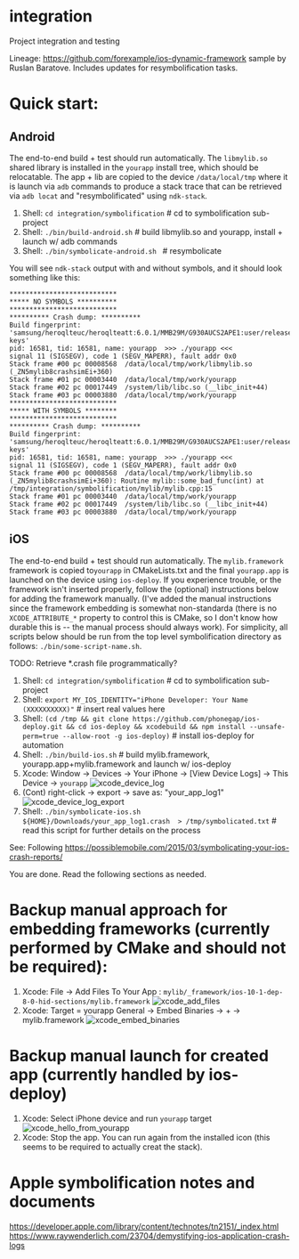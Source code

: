 # integration
Project integration and testing

Lineage: https://github.com/forexample/ios-dynamic-framework sample by Ruslan Baratove.
Includes updates for resymbolification tasks.

# Quick start:

## Android

The end-to-end build + test should run automatically.  The `libmylib.so` shared library is installed in the `yourapp` install tree, which should be relocatable.  The app + lib are copied to the device `/data/local/tmp` where it is launch via `adb` commands to produce a stack trace that can be retrieved via `adb locat` and "resymbolificated" using `ndk-stack`.

1. Shell: `cd integration/symbolification` # cd to symbolification sub-project
2. Shell: `./bin/build-android.sh` # build libmylib.so and yourapp, install + launch w/ adb commands
3. Shell: `./bin/symbolicate-android.sh ` # resymbolicate

You will see `ndk-stack` output with and without symbols, and it should look something like this:

```
***************************
***** NO SYMBOLS **********
***************************
********** Crash dump: **********
Build fingerprint: 'samsung/heroqlteuc/heroqlteatt:6.0.1/MMB29M/G930AUCS2APE1:user/release-keys'
pid: 16581, tid: 16581, name: yourapp  >>> ./yourapp <<<
signal 11 (SIGSEGV), code 1 (SEGV_MAPERR), fault addr 0x0
Stack frame #00 pc 00008568  /data/local/tmp/work/libmylib.so (_ZN5mylib8crashsimEi+360)
Stack frame #01 pc 00003440  /data/local/tmp/work/yourapp
Stack frame #02 pc 00017449  /system/lib/libc.so (__libc_init+44)
Stack frame #03 pc 00003880  /data/local/tmp/work/yourapp
***************************
***** WITH SYMBOLS ********
***************************
********** Crash dump: **********
Build fingerprint: 'samsung/heroqlteuc/heroqlteatt:6.0.1/MMB29M/G930AUCS2APE1:user/release-keys'
pid: 16581, tid: 16581, name: yourapp  >>> ./yourapp <<<
signal 11 (SIGSEGV), code 1 (SEGV_MAPERR), fault addr 0x0
Stack frame #00 pc 00008568  /data/local/tmp/work/libmylib.so (_ZN5mylib8crashsimEi+360): Routine mylib::some_bad_func(int) at /tmp/integration/symbolification/mylib/mylib.cpp:15
Stack frame #01 pc 00003440  /data/local/tmp/work/yourapp
Stack frame #02 pc 00017449  /system/lib/libc.so (__libc_init+44)
Stack frame #03 pc 00003880  /data/local/tmp/work/yourapp
```

## iOS

The end-to-end build + test should run automatically.  The `mylib.framework` framework is copied to`yourapp` in CMakeLists.txt and the final `yourapp.app` is launched on the device using `ios-deploy`. If you experience trouble, or the framework isn't inserted properly, follow the (optional) instructions below for adding the framework manually.  (I've added the manual instructions since the framework embedding is somewhat non-standarda (there is no `XCODE_ATTRIBUTE_*` property to control this is CMake, so I don't know how durable this is -- the manual process should always work).  For simplicity, all scripts below should be run from the top level symbolification directory as follows: `./bin/some-script-name.sh`.

TODO: Retrieve *.crash file programmatically?

1. Shell: `cd integration/symbolification` # cd to symbolification sub-project
2. Shell: `export MY_IOS_IDENTITY="iPhone Developer: Your Name (XXXXXXXXXX)"` # insert real values here
3. Shell: `(cd /tmp && git clone https://github.com/phonegap/ios-deploy.git && cd ios-deploy && xcodebuild && npm install --unsafe-perm=true --allow-root -g ios-deploy)` # install ios-deploy for automation
4. Shell: `./bin/build-ios.sh` # build mylib.framework, yourapp.app+mylib.framework and launch w/ ios-deploy
5. Xcode: Window -> Devices -> Your iPhone -> [View Device Logs] -> This Device -> `yourapp`
![xcode_device_log](https://cloud.githubusercontent.com/assets/554720/22301708/f58c3f10-e2f9-11e6-9192-fe049b2cce5a.png)
6. (Cont) right-click -> export -> save as: "your_app_log1"
![xcode_device_log_export](https://cloud.githubusercontent.com/assets/554720/22302236/e368c6bc-e2fb-11e6-8a46-5660459864ce.png)
8. Shell: `./bin/symbolicate-ios.sh ${HOME}/Downloads/your_app_log1.crash  > /tmp/symbolicated.txt` # read this script for further details on the process

See: Following https://possiblemobile.com/2015/03/symbolicating-your-ios-crash-reports/ 

You are done.  Read the following sections as needed.

# Backup manual approach for embedding frameworks (currently performed by CMake and should not be required):

1. Xcode: File -> Add Files To Your App : `mylib/_framework/ios-10-1-dep-8-0-hid-sections/mylib.framework`
![xcode_add_files](https://cloud.githubusercontent.com/assets/554720/22299497/4e0e74c6-e2f2-11e6-903f-f9fac607b746.png)
2. Xcode: Target = yourapp General -> Embed Binaries -> + -> mylib.framework 
![xcode_embed_binaries](https://cloud.githubusercontent.com/assets/554720/22299399/f1f76300-e2f1-11e6-80b1-6f838caed224.png)

# Backup manual launch for created app (currently handled by ios-deploy)

1. Xcode: Select iPhone device and run `yourapp` target
![xcode_hello_from_yourapp](https://cloud.githubusercontent.com/assets/554720/22301327/acb57082-e2f8-11e6-98f6-012702652b1a.png)
2. Xcode: Stop the app.  You can run again from the installed icon (this seems to be required to actually creat the stack).

# Apple symbolification notes and documents

https://developer.apple.com/library/content/technotes/tn2151/_index.html
https://www.raywenderlich.com/23704/demystifying-ios-application-crash-logs
